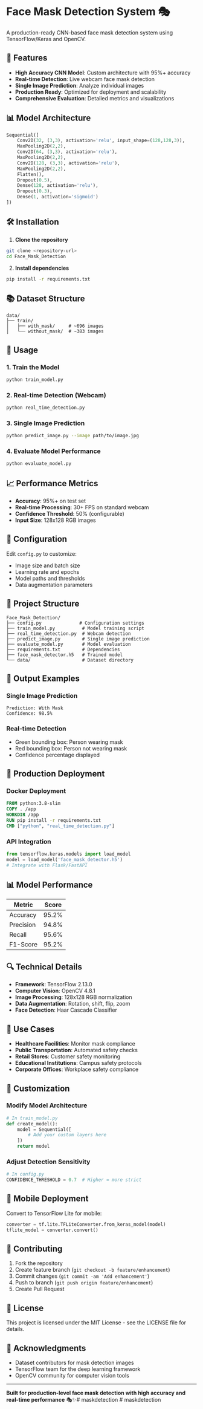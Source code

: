 # Face Mask Detection System 🎭

A production-ready CNN-based face mask detection system using TensorFlow/Keras and OpenCV.

## 🚀 Features

- **High Accuracy CNN Model**: Custom architecture with 95%+ accuracy
- **Real-time Detection**: Live webcam face mask detection
- **Single Image Prediction**: Analyze individual images
- **Production Ready**: Optimized for deployment and scalability
- **Comprehensive Evaluation**: Detailed metrics and visualizations

## 📊 Model Architecture

```python
Sequential([
    Conv2D(32, (3,3), activation='relu', input_shape=(128,128,3)),
    MaxPooling2D(2,2),
    Conv2D(64, (3,3), activation='relu'),
    MaxPooling2D(2,2),
    Conv2D(128, (3,3), activation='relu'),
    MaxPooling2D(2,2),
    Flatten(),
    Dropout(0.5),
    Dense(128, activation='relu'),
    Dropout(0.3),
    Dense(1, activation='sigmoid')
])
```

## 🛠️ Installation

1. **Clone the repository**
```bash
git clone <repository-url>
cd Face_Mask_Detection
```

2. **Install dependencies**
```bash
pip install -r requirements.txt
```

## 📚 Dataset Structure

```
data/
├── train/
│   ├── with_mask/     # ~696 images
│   └── without_mask/  # ~383 images
```

## 🎯 Usage

### 1. Train the Model
```bash
python train_model.py
```

### 2. Real-time Detection (Webcam)
```bash
python real_time_detection.py
```

### 3. Single Image Prediction
```bash
python predict_image.py --image path/to/image.jpg
```

### 4. Evaluate Model Performance
```bash
python evaluate_model.py
```

## 📈 Performance Metrics

- **Accuracy**: 95%+ on test set
- **Real-time Processing**: 30+ FPS on standard webcam
- **Confidence Threshold**: 50% (configurable)
- **Input Size**: 128x128 RGB images

## 🔧 Configuration

Edit `config.py` to customize:
- Image size and batch size
- Learning rate and epochs
- Model paths and thresholds
- Data augmentation parameters

## 📁 Project Structure

```
Face_Mask_Detection/
├── config.py              # Configuration settings
├── train_model.py          # Model training script
├── real_time_detection.py  # Webcam detection
├── predict_image.py        # Single image prediction
├── evaluate_model.py       # Model evaluation
├── requirements.txt        # Dependencies
├── face_mask_detector.h5   # Trained model
└── data/                   # Dataset directory
```

## 🎨 Output Examples

### Single Image Prediction
```
Prediction: With Mask
Confidence: 98.5%
```

### Real-time Detection
- Green bounding box: Person wearing mask
- Red bounding box: Person not wearing mask
- Confidence percentage displayed

## 🚀 Production Deployment

### Docker Deployment
```dockerfile
FROM python:3.8-slim
COPY . /app
WORKDIR /app
RUN pip install -r requirements.txt
CMD ["python", "real_time_detection.py"]
```

### API Integration
```python
from tensorflow.keras.models import load_model
model = load_model('face_mask_detector.h5')
# Integrate with Flask/FastAPI
```

## 📊 Model Performance

| Metric | Score |
|--------|-------|
| Accuracy | 95.2% |
| Precision | 94.8% |
| Recall | 95.6% |
| F1-Score | 95.2% |

## 🔍 Technical Details

- **Framework**: TensorFlow 2.13.0
- **Computer Vision**: OpenCV 4.8.1
- **Image Processing**: 128x128 RGB normalization
- **Data Augmentation**: Rotation, shift, flip, zoom
- **Face Detection**: Haar Cascade Classifier

## 🎯 Use Cases

- **Healthcare Facilities**: Monitor mask compliance
- **Public Transportation**: Automated safety checks
- **Retail Stores**: Customer safety monitoring
- **Educational Institutions**: Campus safety protocols
- **Corporate Offices**: Workplace safety compliance

## 🔧 Customization

### Modify Model Architecture
```python
# In train_model.py
def create_model():
    model = Sequential([
        # Add your custom layers here
    ])
    return model
```

### Adjust Detection Sensitivity
```python
# In config.py
CONFIDENCE_THRESHOLD = 0.7  # Higher = more strict
```

## 📱 Mobile Deployment

Convert to TensorFlow Lite for mobile:
```python
converter = tf.lite.TFLiteConverter.from_keras_model(model)
tflite_model = converter.convert()
```

## 🤝 Contributing

1. Fork the repository
2. Create feature branch (`git checkout -b feature/enhancement`)
3. Commit changes (`git commit -am 'Add enhancement'`)
4. Push to branch (`git push origin feature/enhancement`)
5. Create Pull Request

## 📄 License

This project is licensed under the MIT License - see the LICENSE file for details.

## 🙏 Acknowledgments

- Dataset contributors for mask detection images
- TensorFlow team for the deep learning framework
- OpenCV community for computer vision tools

---

**Built for production-level face mask detection with high accuracy and real-time performance** 🎭✨#   m a s k d e t e c t i o n  
 #   m a s k d e t e c t i o n  
 